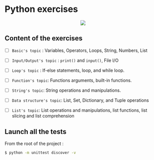 # Python exercises

<p align="center">
  <a href="https://skillicons.dev">
    <img src="https://skillicons.dev/icons?i=python,vscode" />
  </a>
</p>

## Content of the exercises

- [ ] `Basic's topic` : Variables, Operators, Loops, String, Numbers, List
- [ ] `Input/Output's topic` : `print()` and `input()`, File I/O
- [ ] `Loop's topic` : If-else statements, loop, and while loop.
- [ ] `Function's topic`: Functions arguments, built-in functions.
- [ ] `String's topic`: String operations and manipulations.
- [ ] `Data structure's topic`: List, Set, Dictionary, and Tuple operations
- [ ] `List's topic`: List operations and manipulations, list functions, list slicing and list comprehension
 

## Launch all the tests

From the root of the project : 

```cmd
$ python -m unittest discover -v
```